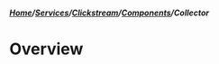 ##### [Home](/docs/index.md)/[Services](/docs/services/index.md)/[Clickstream](/docs/services/clickstream/index.md)/[Components](/services/clickstream/docs/index.md)/Collector

# Overview